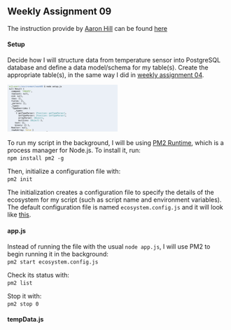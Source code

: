 ## Weekly Assignment 09

The instruction provide by [Aaron Hill](https://github.com/aaronxhill) can be found [here](https://github.com/visualizedata/data-structures/tree/master/weekly_assignment_09)

#### Setup

Decide how I will structure data from temperature sensor into PostgreSQL database and define a data model/schema for my table(s). Create the appropriate table(s), in the same way I did in [weekly assignment 04](https://github.com/yujunmjiang/data-structures-fall-19/tree/master/week04).

<img src="https://github.com/yujunmjiang/data-structures-fall-19/blob/master/week09/image/sample-1.png" width="50%"/>

To run my script in the background, I will be using [PM2 Runtime](https://pm2.keymetrics.io/docs/usage/pm2-doc-single-page/), which is a process manager for Node.js. To install it, run:  
`npm install pm2 -g`

Then, initialize a configuration file with:  
`pm2 init`

The initialization creates a configuration file to specify the details of the ecosystem for my script (such as script name and environment variables). The default configuration file is named `ecosystem.config.js` and it will look like [this](https://github.com/visualizedata/data-structures/blob/master/weekly_assignment_09/ecosystem.config.js). 

#### app.js

Instead of running the file with the usual `node app.js`, I will use PM2 to begin running it in the background:  
`pm2 start ecosystem.config.js`

Check its status with:  
`pm2 list`

Stop it with:  
`pm2 stop 0`

#### tempData.js
